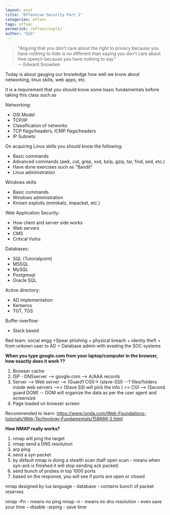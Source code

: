 ```yaml
---
layout: post
title: "Offensive Security Part 1"
categories: offsec
tags: offsec
permalink: /offsec/ospt1/
author: "dib"
---
```

> "Arguing that you don’t care about the right to privacy because you have nothing to hide is no different than saying you don’t care about free speech because you have nothing to say." <br>-- Edward Snowden


Today is about gauging our knowledge how well we know about networking, linux skills, web apps, etc.

It is a requirement that you should know some basic fundamentals before taking this class such as

Networking:
- OSI Model
- TCP/IP
- Classification of networks
- TCP flags/headers, ICMP flags/headers
- IP Subnets

On acquiring Linux skills you should know the following:
- Basic commands
- Advanced commands (awk, cut, grep, xxd, bzip, gzip, tar, find, sed, etc.)
- Have done exercises such as "Bandit"
- Linux administration

Windows skills
- Basic commands
- Windows administration
- Known exploits (mimikatz, impacket, etc.)

Web Application Security:
- How client and server side works
- Web servers
- CMS
- Critical Vulns

Databases:
- SQL (Tutorialpoint)
- MSSQL
- MySQL
- Postgresql
- Oracle SQL

Active directory:
- AD implementation
- Kerberos
- TGT, TGS

Buffer overflow:
- Stack based

Red team:
social engg +Spear phishing + physical breach + identiy theft + from unkown user to AD + Database admin with evading the SOC systems

**When you type google.com from your laptop/computer  in the browser, how exactly does it work ??**

1. Browser cache 
2. ISP - DNSserver --> google.com --> A/AAA records  
3. Server  -->  Web server --> (Guard1 CGI)-> (slave-SSI) --? files/folders inside web servers -->> (Slave SSI will pick the info ) >> CGI --> (Second guard DOM) -- DOM will organize the data as per the user agent and screensize
4. Page loaded on browser screen 

Recommended to learn: https://www.lynda.com/Web-Foundations-tutorials/Web-Technology-Fundamentals/158666-2.html

**How NMAP really works?**

1. nmap will ping the target
2. nmap send a DNS resolution
3. arp ping
4. send a syn packet
5. by default nmap is doing a stealth scan (half open scan - means when syn-ack is finished it will stop sending ack packet)
6. send bunch of probes in top 1000 ports
7. based on the response, you will see if ports are open or closed

nmap designed by lua language - database - contains bunch of packet reserves


nmap -Pn - means no ping
nmap -n - means no dns resolution - even save your time
--disable -arping - save time

